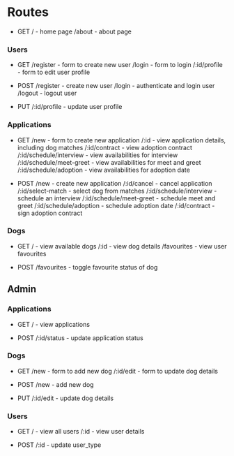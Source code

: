 # Routes

- GET
  / - home page
  /about - about page

### Users

- GET
  /register - form to create new user
  /login - form to login
  /:id/profile - form to edit user profile

- POST
  /register - create new user
  /login - authenticate and login user
  /logout - logout user

- PUT
  /:id/profile - update user profile

### Applications

- GET
  /new - form to create new application
  /:id - view application details, including dog matches
  /:id/contract - view adoption contract
  /:id/schedule/interview - view availabilities for interview
  /:id/schedule/meet-greet - view availabilities for meet and greet
  /:id/schedule/adoption - view availabilities for adoption date

- POST
  /new - create new application
  /:id/cancel - cancel application
  /:id/select-match - select dog from matches
  /:id/schedule/interview - schedule an interview
  /:id/schedule/meet-greet - schedule meet and greet
  /:id/schedule/adoption - schedule adoption date
  /:id/contract - sign adoption contract

### Dogs

- GET
  / - view available dogs
  /:id - view dog details
  /favourites - view user favourites

- POST
  /favourites - toggle favourite status of dog

## Admin

### Applications

- GET
  / - view applications

- POST
  /:id/status - update application status

### Dogs

- GET
  /new - form to add new dog
  /:id/edit - form to update dog details

- POST
  /new - add new dog

- PUT
  /:id/edit - update dog details

### Users

- GET
  / - view all users
  /:id - view user details

- POST
  /:id - update user_type